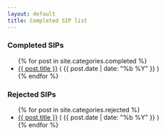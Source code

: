 ```yaml
---
layout: default
title: Completed SIP list
---
```


### Completed SIPs ###
<ul class="post-list">
  {% for post in site.categories.completed %}
    <li><a href="/sips/{{ post.url }}">{{ post.title }}</a> <span class="date">( {{ post.date | date: "%b %Y" }} )</span></li>
  {% endfor %}      
</ul>

### Rejected SIPs ###
<ul class="post-list">
  {% for post in site.categories.rejected %}
    <li><a href="/sips/{{ post.url }}">{{ post.title }}</a> <span class="date">( {{ post.date | date: "%b %Y" }} )</span></li>
  {% endfor %}      
</ul>
